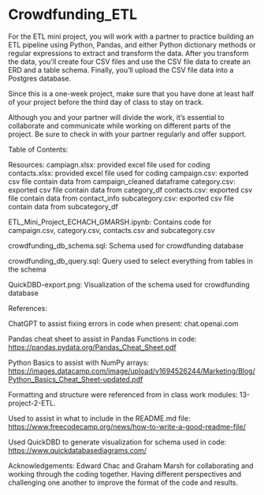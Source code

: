# Crowdfunding_ETL

For the ETL mini project, you will work with a partner to practice building an ETL pipeline using Python, Pandas, and either Python dictionary methods or regular expressions to extract and transform the data. After you transform the data, you'll create four CSV files and use the CSV file data to create an ERD and a table schema. Finally, you’ll upload the CSV file data into a Postgres database.

Since this is a one-week project, make sure that you have done at least half of your project before the third day of class to stay on track.

Although you and your partner will divide the work, it’s essential to collaborate and communicate while working on different parts of the project. Be sure to check in with your partner regularly and offer support.

Table of Contents:

Resources:
campiagn.xlsx: provided excel file used for coding
contacts.xlsx: provided excel file used for coding
campaign.csv: exported csv file contain data from campaign_cleaned dataframe
category.csv: exported csv file contain data from category_df
contacts.csv: exported csv file contain data from contact_info
subcategory.csv: exported csv file contain data from subcategory_df

ETL_Mini_Project_ECHACH_GMARSH.ipynb: Contains code for campaign.csv, category.csv, contacts.csv and subcategory.csv

crowdfunding_db_schema.sql: Schema used for crowdfunding database

crowdfunding_db_query.sql: Query used to select everything from tables in the schema

QuickDBD-export.png: Visualization of the schema used for crowdfunding database

References: 

ChatGPT to assist fixing errors in code when present: 
chat.openai.com

Pandas cheat sheet to assist in Pandas Functions in code:
https://pandas.pydata.org/Pandas_Cheat_Sheet.pdf

Python Basics to assist with NumPy arrays:
https://images.datacamp.com/image/upload/v1694526244/Marketing/Blog/Python_Basics_Cheat_Sheet-updated.pdf

Formatting and structure were referenced from in class work modules: 13-project-2-ETL.

Used to assist in what to include in the README.md file: 
https://www.freecodecamp.org/news/how-to-write-a-good-readme-file/

Used QuickDBD to generate visualization for schema used in code: https://www.quickdatabasediagrams.com/

Acknowledgements: Edward Chac and Graham Marsh for collaborating and working through the coding together. Having different perspectives and challenging one another to improve the format of the code and results.